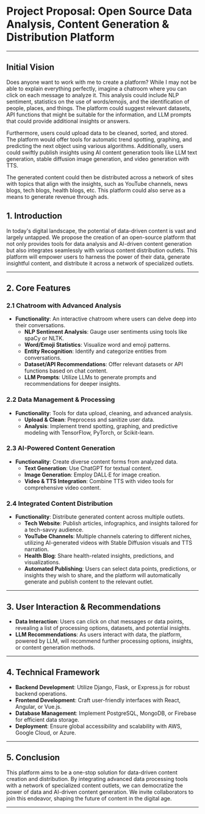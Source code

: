 # Project Proposal: Open Source Data Analysis, Content Generation & Distribution Platform

---

## Initial Vision

Does anyone want to work with me to create a platform? While I may not be able to explain everything perfectly, imagine a chatroom where you can click on each message to analyze it. This analysis could include NLP sentiment, statistics on the use of words/emojis, and the identification of people, places, and things. The platform could suggest relevant datasets, API functions that might be suitable for the information, and LLM prompts that could provide additional insights or answers.

Furthermore, users could upload data to be cleaned, sorted, and stored. The platform would offer tools for automatic trend spotting, graphing, and predicting the next object using various algorithms. Additionally, users could swiftly publish insights using AI content generation tools like LLM text generation, stable diffusion image generation, and video generation with TTS.

The generated content could then be distributed across a network of sites with topics that align with the insights, such as YouTube channels, news blogs, tech blogs, health blogs, etc. This platform could also serve as a means to generate revenue through ads.

## 1. Introduction

In today's digital landscape, the potential of data-driven content is vast and largely untapped. We propose the creation of an open-source platform that not only provides tools for data analysis and AI-driven content generation but also integrates seamlessly with various content distribution outlets. This platform will empower users to harness the power of their data, generate insightful content, and distribute it across a network of specialized outlets.

---

## 2. Core Features

### 2.1 Chatroom with Advanced Analysis

- **Functionality**: An interactive chatroom where users can delve deep into their conversations.
  - **NLP Sentiment Analysis**: Gauge user sentiments using tools like spaCy or NLTK.
  - **Word/Emoji Statistics**: Visualize word and emoji patterns.
  - **Entity Recognition**: Identify and categorize entities from conversations.
  - **Dataset/API Recommendations**: Offer relevant datasets or API functions based on chat content.
  - **LLM Prompts**: Utilize LLMs to generate prompts and recommendations for deeper insights.

### 2.2 Data Management & Processing

- **Functionality**: Tools for data upload, cleaning, and advanced analysis.
  - **Upload & Clean**: Preprocess and sanitize user data.
  - **Analysis**: Implement trend spotting, graphing, and predictive modeling with TensorFlow, PyTorch, or Scikit-learn.

### 2.3 AI-Powered Content Generation

- **Functionality**: Create diverse content forms from analyzed data.
  - **Text Generation**: Use ChatGPT for textual content.
  - **Image Generation**: Employ DALL·E for image creation.
  - **Video & TTS Integration**: Combine TTS with video tools for comprehensive video content.

### 2.4 Integrated Content Distribution

- **Functionality**: Distribute generated content across multiple outlets.
  - **Tech Website**: Publish articles, infographics, and insights tailored for a tech-savvy audience.
  - **YouTube Channels**: Multiple channels catering to different niches, utilizing AI-generated videos with Stable Diffusion visuals and TTS narration.
  - **Health Blog**: Share health-related insights, predictions, and visualizations.
  - **Automated Publishing**: Users can select data points, predictions, or insights they wish to share, and the platform will automatically generate and publish content to the relevant outlet.

---

## 3. User Interaction & Recommendations

- **Data Interaction**: Users can click on chat messages or data points, revealing a list of processing options, datasets, and potential insights.
- **LLM Recommendations**: As users interact with data, the platform, powered by LLM, will recommend further processing options, insights, or content generation methods.

---

## 4. Technical Framework

- **Backend Development**: Utilize Django, Flask, or Express.js for robust backend operations.
- **Frontend Development**: Craft user-friendly interfaces with React, Angular, or Vue.js.
- **Database Management**: Implement PostgreSQL, MongoDB, or Firebase for efficient data storage.
- **Deployment**: Ensure global accessibility and scalability with AWS, Google Cloud, or Azure.

---

## 5. Conclusion

This platform aims to be a one-stop solution for data-driven content creation and distribution. By integrating advanced data processing tools with a network of specialized content outlets, we can democratize the power of data and AI-driven content generation. We invite collaborators to join this endeavor, shaping the future of content in the digital age.

---
